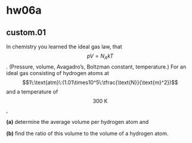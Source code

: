 # hw06a

## custom.01
In chemistry you learned the ideal gas law, that $$pV=N_AkT$$. (Pressure, volume, Avagadro’s, Boltzman constant, temperature.) For an ideal gas consisting of hydrogen atoms at $$1\:\text{atm}\:(1.01\times10^5\:\tfrac{\text{N}}{\text{m}^2})$$ and a temperature of $$300\:\text{K}$$,

**(a)** determine the average volume per hydrogen atom and

**(b)** find the ratio of this volume to the volume of a hydrogen atom.


